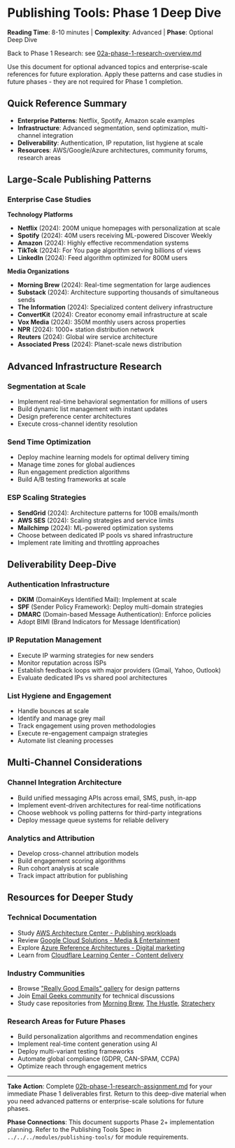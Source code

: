 # Publishing Tools: Phase 1 Deep Dive

**Reading Time**: 8-10 minutes | **Complexity**: Advanced | **Phase**: Optional Deep Dive

Back to Phase 1 Research: see [02a-phase-1-research-overview.md](02a-phase-1-research-overview.md)

Use this document for optional advanced topics and enterprise-scale references for future exploration. Apply these patterns and case studies in future phases - they are not required for Phase 1 completion.

## Quick Reference Summary

- **Enterprise Patterns**: Netflix, Spotify, Amazon scale examples
- **Infrastructure**: Advanced segmentation, send optimization, multi-channel integration
- **Deliverability**: Authentication, IP reputation, list hygiene at scale
- **Resources**: AWS/Google/Azure architectures, community forums, research areas

## Large-Scale Publishing Patterns

### Enterprise Case Studies


**Technology Platforms**
- **Netflix** (2024): 200M unique homepages with personalization at scale
- **Spotify** (2024): 40M users receiving ML-powered Discover Weekly
- **Amazon** (2024): Highly effective recommendation systems
- **TikTok** (2024): For You page algorithm serving billions of views
- **LinkedIn** (2024): Feed algorithm optimized for 800M users

**Media Organizations**
- **Morning Brew** (2024): Real-time segmentation for large audiences
- **Substack** (2024): Architecture supporting thousands of simultaneous sends
- **The Information** (2024): Specialized content delivery infrastructure
- **ConvertKit** (2024): Creator economy email infrastructure at scale
- **Vox Media** (2024): 350M monthly users across properties
- **NPR** (2024): 1000+ station distribution network
- **Reuters** (2024): Global wire service architecture
- **Associated Press** (2024): Planet-scale news distribution


## Advanced Infrastructure Research

### Segmentation at Scale

- Implement real-time behavioral segmentation for millions of users
- Build dynamic list management with instant updates
- Design preference center architectures
- Execute cross-channel identity resolution


### Send Time Optimization
- Deploy machine learning models for optimal delivery timing
- Manage time zones for global audiences
- Run engagement prediction algorithms
- Build A/B testing frameworks at scale


### ESP Scaling Strategies
- **SendGrid** (2024): Architecture patterns for 100B emails/month
- **AWS SES** (2024): Scaling strategies and service limits
- **Mailchimp** (2024): ML-powered optimization systems
- Choose between dedicated IP pools vs shared infrastructure
- Implement rate limiting and throttling approaches


## Deliverability Deep-Dive

### Authentication Infrastructure

- **DKIM** (DomainKeys Identified Mail): Implement at scale
- **SPF** (Sender Policy Framework): Deploy multi-domain strategies
- **DMARC** (Domain-based Message Authentication): Enforce policies
- Adopt BIMI (Brand Indicators for Message Identification)


### IP Reputation Management
- Execute IP warming strategies for new senders
- Monitor reputation across ISPs
- Establish feedback loops with major providers (Gmail, Yahoo, Outlook)
- Evaluate dedicated IPs vs shared pool architectures


### List Hygiene and Engagement
- Handle bounces at scale
- Identify and manage grey mail
- Track engagement using proven methodologies
- Execute re-engagement campaign strategies
- Automate list cleaning processes


## Multi-Channel Considerations

### Channel Integration Architecture

- Build unified messaging APIs across email, SMS, push, in-app
- Implement event-driven architectures for real-time notifications
- Choose webhook vs polling patterns for third-party integrations
- Deploy message queue systems for reliable delivery


### Analytics and Attribution
- Develop cross-channel attribution models
- Build engagement scoring algorithms
- Run cohort analysis at scale
- Track impact attribution for publishing


## Resources for Deeper Study

### Technical Documentation

- Study [AWS Architecture Center - Publishing workloads](https://aws.amazon.com/architecture/)
- Review [Google Cloud Solutions - Media & Entertainment](https://cloud.google.com/solutions/media-entertainment)
- Explore [Azure Reference Architectures - Digital marketing](https://docs.microsoft.com/en-us/azure/architecture/)
- Learn from [Cloudflare Learning Center - Content delivery](https://www.cloudflare.com/learning/)


### Industry Communities
- Browse ["Really Good Emails" gallery](https://reallygoodemails.com/) for design patterns
- Join [Email Geeks community](https://emailgeeks.org/) for technical discussions
- Study case repositories from [Morning Brew](https://www.morningbrew.com/), [The Hustle](https://thehustle.co/), [Stratechery](https://stratechery.com/)


### Research Areas for Future Phases
- Build personalization algorithms and recommendation engines
- Implement real-time content generation using AI
- Deploy multi-variant testing frameworks
- Automate global compliance (GDPR, CAN-SPAM, CCPA)
- Optimize reach through engagement metrics

---

**Take Action**: Complete [02b-phase-1-research-assignment.md](02b-phase-1-research-assignment.md) for your immediate Phase 1 deliverables first. Return to this deep-dive material when you need advanced patterns or enterprise-scale solutions for future phases.

**Phase Connections**: This document supports Phase 2+ implementation planning. Refer to the Publishing Tools Spec in `../../../modules/publishing-tools/` for module requirements.